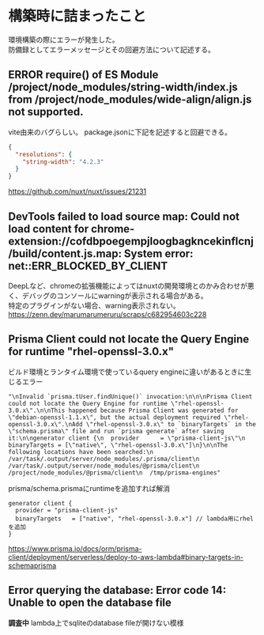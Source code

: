# 構築時に詰まったこと
環境構築の際にエラーが発生した。  
防備録としてエラーメッセージとその回避方法について記述する。

## ERROR  require() of ES Module /project/node_modules/string-width/index.js from /project/node_modules/wide-align/align.js not supported.
vite由来のバグらしい。
package.jsonに下記を記述すると回避できる。
```json
{
  "resolutions": {
    "string-width": "4.2.3"
  }
}
```
https://github.com/nuxt/nuxt/issues/21231

## DevTools failed to load source map: Could not load content for chrome-extension://cofdbpoegempjloogbagkncekinflcnj/build/content.js.map: System error: net::ERR_BLOCKED_BY_CLIENT
DeepLなど、chromeの拡張機能によってはnuxtの開発環境とのかみ合わせが悪く、デバッグのコンソールにwarningが表示される場合がある。  
特定のプラグインがない場合、warning表示されない。
https://zenn.dev/marumarumeruru/scraps/c682954603c228

## Prisma Client could not locate the Query Engine for runtime \"rhel-openssl-3.0.x\"
ビルド環境とランタイム環境で使っているquery engineに違いがあるときに生じるエラー
```
"\nInvalid `prisma.tUser.findUnique()` invocation:\n\n\nPrisma Client could not locate the Query Engine for runtime \"rhel-openssl-3.0.x\".\n\nThis happened because Prisma Client was generated for \"debian-openssl-1.1.x\", but the actual deployment required \"rhel-openssl-3.0.x\".\nAdd \"rhel-openssl-3.0.x\" to `binaryTargets` in the \"schema.prisma\" file and run `prisma generate` after saving it:\n\ngenerator client {\n  provider      = \"prisma-client-js\"\n  binaryTargets = [\"native\", \"rhel-openssl-3.0.x\"]\n}\n\nThe following locations have been searched:\n  /var/task/.output/server/node_modules/.prisma/client\n  /var/task/.output/server/node_modules/@prisma/client\n  /project/node_modules/@prisma/client\n  /tmp/prisma-engines"
```

prisma/schema.prismaにruntimeを追加すれば解消
```
generator client {
  provider = "prisma-client-js"
  binaryTargets   = ["native", "rhel-openssl-3.0.x"] // lambda用にrhelを追加
}
```

https://www.prisma.io/docs/orm/prisma-client/deployment/serverless/deploy-to-aws-lambda#binary-targets-in-schemaprisma

## Error querying the database: Error code 14: Unable to open the database file
**調査中**
lambda上でsqliteのdatabase fileが開けない模様